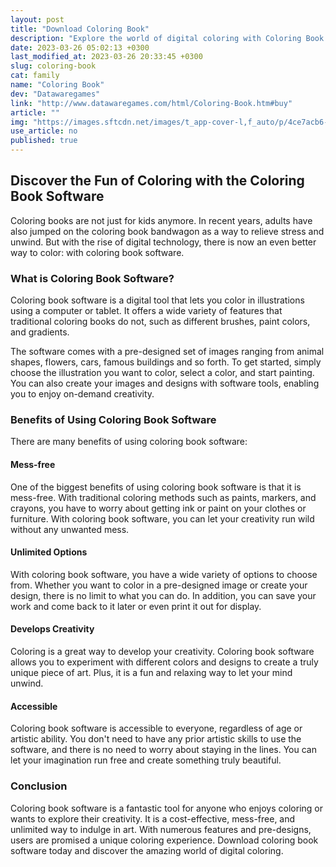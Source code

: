 ```yaml
---
layout: post
title: "Download Coloring Book"
description: "Explore the world of digital coloring with Coloring Book software. This amazing tool allows you to create incredible artwork without the mess of traditional mediums. Read on to learn about the features and benefits of using coloring book software."
date: 2023-03-26 05:02:13 +0300
last_modified_at: 2023-03-26 20:33:45 +0300
slug: coloring-book
cat: family
name: "Coloring Book"
dev: "Datawaregames"
link: "http://www.datawaregames.com/html/Coloring-Book.htm#buy"
article: ""
img: "https://images.sftcdn.net/images/t_app-cover-l,f_auto/p/4ce7acb6-a4cc-11e6-a715-00163ed833e7/1856437767/coloring-book-screenshot.gif"
use_article: no
published: true
---
```

## Discover the Fun of Coloring with the Coloring Book Software

Coloring books are not just for kids anymore. In recent years, adults have also jumped on the coloring book bandwagon as a way to relieve stress and unwind. But with the rise of digital technology, there is now an even better way to color: with coloring book software.

### What is Coloring Book Software?

Coloring book software is a digital tool that lets you color in illustrations using a computer or tablet. It offers a wide variety of features that traditional coloring books do not, such as different brushes, paint colors, and gradients. 

The software comes with a pre-designed set of images ranging from animal shapes, flowers, cars, famous buildings and so forth. To get started, simply choose the illustration you want to color, select a color, and start painting. You can also create your images and designs with software tools, enabling you to enjoy on-demand creativity. 

### Benefits of Using Coloring Book Software

There are many benefits of using coloring book software:

#### Mess-free

One of the biggest benefits of using coloring book software is that it is mess-free. With traditional coloring methods such as paints, markers, and crayons, you have to worry about getting ink or paint on your clothes or furniture. With coloring book software, you can let your creativity run wild without any unwanted mess.

#### Unlimited Options 

With coloring book software, you have a wide variety of options to choose from. Whether you want to color in a pre-designed image or create your design, there is no limit to what you can do. In addition, you can save your work and come back to it later or even print it out for display.

#### Develops Creativity

Coloring is a great way to develop your creativity. Coloring book software allows you to experiment with different colors and designs to create a truly unique piece of art. Plus, it is a fun and relaxing way to let your mind unwind.

#### Accessible 

Coloring book software is accessible to everyone, regardless of age or artistic ability. You don't need to have any prior artistic skills to use the software, and there is no need to worry about staying in the lines. You can let your imagination run free and create something truly beautiful.

### Conclusion 

Coloring book software is a fantastic tool for anyone who enjoys coloring or wants to explore their creativity. It is a cost-effective, mess-free, and unlimited way to indulge in art. With numerous features and pre-designs, users are promised a unique coloring experience. Download coloring book software today and discover the amazing world of digital coloring.